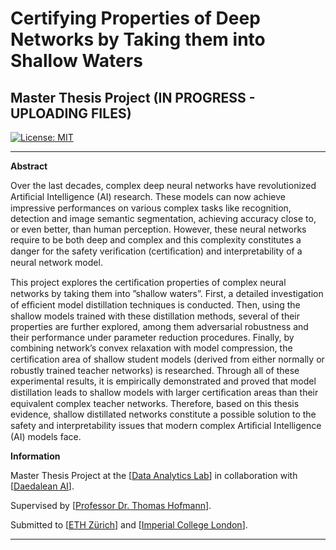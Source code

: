 # **Certifying Properties of Deep Networks by Taking them into Shallow Waters**

## Master Thesis Project (IN PROGRESS - UPLOADING FILES)

[![License: MIT](https://img.shields.io/badge/License-MIT-yellow.svg)](https://opensource.org/licenses/MIT)

---

**Abstract**

Over the last decades, complex deep neural networks have revolutionized Artiﬁcial Intelligence (AI) research. These models can now achieve impressive performances on various complex tasks like recognition, detection and image semantic segmentation, achieving accuracy close to, or even better, than human perception. However, these neural networks require to be both deep and complex and this complexity constitutes a danger for the safety veriﬁcation (certiﬁcation) and interpretability of a neural network model.

This project explores the certiﬁcation properties of complex neural networks by taking them into ”shallow waters”. First, a detailed investigation of efﬁcient model distillation techniques is conducted. Then, using the shallow models trained with these distillation methods, several of their properties are further explored, among them adversarial robustness and their performance under parameter reduction procedures. Finally, by combining network’s convex relaxation with model compression, the certiﬁcation area of shallow student models (derived from either normally or robustly trained teacher networks) is researched. Through all of these experimental results, it is empirically demonstrated and proved that model distillation leads to shallow models with larger certiﬁcation areas than their equivalent complex teacher networks. Therefore, based on this thesis evidence, shallow distillated networks constitute a possible solution to the safety and interpretability issues that modern complex Artiﬁcial Intelligence (AI) models face.

**Information**

Master Thesis Project at the [[Data Analytics Lab](http://www.da.inf.ethz.ch/)] in collaboration with [[Daedalean AI](https://daedalean.ai/)]. 

Supervised by [[Professor Dr. Thomas Hofmann](https://inf.ethz.ch/people/person-detail.hofmann.html)].

Submitted to [[ETH Zürich](https://ethz.ch/en.html)] and [[Imperial College London](https://www.imperial.ac.uk/)].

---
